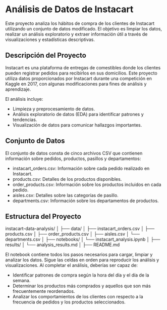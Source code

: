 # Análisis de Datos de Instacart
Este proyecto analiza los hábitos de compra de los clientes de Instacart utilizando un conjunto de datos modificado. El objetivo es limpiar los datos, realizar un análisis exploratorio y extraer información útil a través de visualizaciones y estadísticas descriptivas.

## Descripción del Proyecto
Instacart es una plataforma de entregas de comestibles donde los clientes pueden registrar pedidos para recibirlos en sus domicilios. Este proyecto utiliza datos proporcionados por Instacart durante una competición en Kaggle en 2017, con algunas modificaciones para fines de análisis y aprendizaje.

El análisis incluye:

- Limpieza y preprocesamiento de datos.
- Análisis exploratorio de datos (EDA) para identificar patrones y tendencias.
- Visualización de datos para comunicar hallazgos importantes.

## Conjunto de Datos
El conjunto de datos consta de cinco archivos CSV que contienen información sobre pedidos, productos, pasillos y departamentos:

- instacart_orders.csv: Información sobre cada pedido realizado en Instacart.
- products.csv: Detalles de los productos disponibles.
- order_products.csv: Información sobre los productos incluidos en cada pedido.
- aisles.csv: Detalles sobre las categorías de pasillo.
- departments.csv: Información sobre los departamentos de productos.

## Estructura del Proyecto

instacart-data-analysis/
│
├── data/
│   ├── instacart_orders.csv
│   ├── products.csv
│   ├── order_products.csv
│   ├── aisles.csv
│   └── departments.csv
│
├── notebooks/
│   └── instacart_analysis.ipynb
│
├── results/
│   └── analysis_results.md
│
├── README.md

El notebook contiene todos los pasos necesarios para cargar, limpiar y analizar los datos. Sigue las celdas en orden para reproducir los análisis y visualizaciones. Al completar el análisis, deberías ser capaz de:

- Identificar patrones de compra según la hora del día y el día de la semana.
- Determinar los productos más comprados y aquellos que son más frecuentemente reordenados.
- Analizar los comportamientos de los clientes con respecto a la frecuencia de pedidos y los productos seleccionados.
